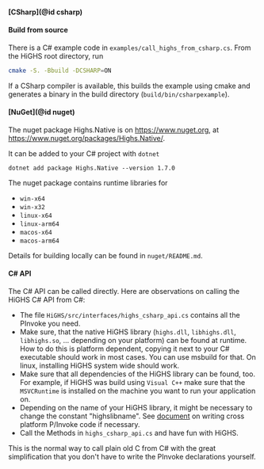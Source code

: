 #### [CSharp](@id csharp)

#### Build from source

There is a C# example code in `examples/call_highs_from_csharp.cs`. From the HiGHS root directory, run 

``` bash
cmake -S. -Bbuild -DCSHARP=ON
```

If a CSharp compiler is available, this builds the example using cmake and generates a binary in the build directory (`build/bin/csharpexample`).

#### [NuGet](@id nuget)

The nuget package Highs.Native is on https://www.nuget.org, at https://www.nuget.org/packages/Highs.Native/. 

It can be added to your C# project with `dotnet`

```shell
dotnet add package Highs.Native --version 1.7.0
```

The nuget package contains runtime libraries for 

* `win-x64`
* `win-x32`
* `linux-x64`
* `linux-arm64`
* `macos-x64`
* `macos-arm64`

Details for building locally can be found in `nuget/README.md`.

#### C# API

The C# API can be called directly. Here are observations on calling the HiGHS C# API from C#:

 * The file `HiGHS/src/interfaces/highs_csharp_api.cs` contains all the PInvoke you need. 
 * Make sure, that the native HiGHS library (`highs.dll`, `libhighs.dll`,
   `libhighs.so`, ... depending on your platform) can be found at runtime. How
   to do this is platform dependent, copying it next to your C# executable
   should work in most cases. You can use msbuild for that. On linux, installing
   HiGHS system wide should work.
 * Make sure that all dependencies of the HiGHS library can be found, too. For
   example, if HiGHS was build using `Visual C++` make sure that the
   `MSVCRuntime` is installed on the machine you want to run your application
   on.
 * Depending on the name of your HiGHS library, it might be necessary to change
   the constant "highslibname". See [document](https://learn.microsoft.com/en-us/dotnet/standard/native-interop/cross-platform)
   on writing cross platform P/Invoke code if necessary.
 * Call the Methods in `highs_csharp_api.cs` and have fun with HiGHS.

This is the normal way to call plain old C from C# with the great simplification
that you don't have to write the PInvoke declarations yourself.

